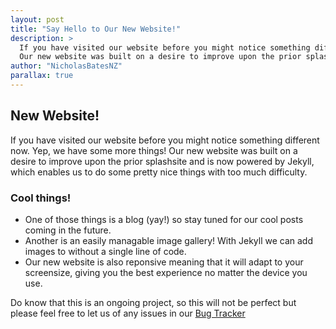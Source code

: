 ```yaml
---
layout: post
title: "Say Hello to Our New Website!"
description: >
  If you have visited our website before you might notice something different now. Yep, we have some more things!
  Our new website was built on a desire to improve upon the prior splashsite.
author: "NicholasBatesNZ"
parallax: true
---
```


## New Website!

If you have visited our website before you might notice something different now. Yep, we have some more things!
Our new website was built on a desire to improve upon the prior splashsite and is now powered by Jekyll, which enables us to do some pretty nice things with too much difficulty.

### Cool things!
 - One of those things is a blog (yay!) so stay tuned for our cool posts coming in the future.
 - Another is an easily managable image gallery! With Jekyll we can add images to without a single line of code.
 - Our new website is also reponsive meaning that it will adapt to your screensize, giving you the best experience no matter the device you use.

Do know that this is an ongoing project, so this will not be perfect but please feel free to let us of any issues in our [Bug Tracker](https://github.com/DestinationSol/DestinationSol.github.io/issues)